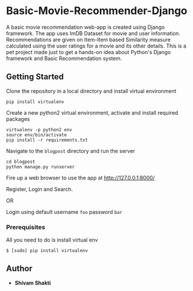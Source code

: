 # Basic-Movie-Recommender-Django

A basic movie recommendation web-app is created using Django framework. The app uses ImDB Dataset for movie and user information. Recommendations are given on Item-Item based Similarity measure calculated using the user ratings for a movie and its other details. This is a pet project made just to get a hands-on idea about Python's Django framework and Basic Recommendation system. 

## Getting Started

Clone the repository in a local directory and install virtual environment
```
pip install virtualenv
```

Create a new python2 virtual environment, activate and install required packages
```
virtualenv -p python2 env
source env/bin/activate
pip install -r requirements.txt
```


Navigate to the ```blogpost``` directory and run the server
```
cd blogpost
python manage.py runserver
```

Fire up a web browser to use the app at http://127.0.0.1:8000/

Register, Login and Search.

OR 

Login using default username `foo` password `bar`

### Prerequisites

All you need to do is install virtual env

```
$ [sudo] pip install virtualenv
```

## Author

* **Shivam Shakti**
